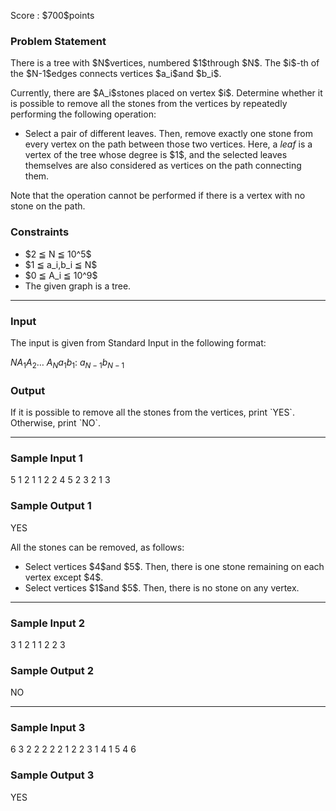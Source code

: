 
<div>

<span>

<span>

<p>
Score : $700$points
</p>

<div>

<section>

### **Problem Statement**

<p>
There is a tree with $N$vertices, numbered $1$through $N$.
The $i$-th of the $N-1$edges connects vertices $a_i$and $b_i$.
</p>

<p>
Currently, there are $A_i$stones placed on vertex $i$.
Determine whether it is possible to remove all the stones from the vertices by repeatedly performing the following operation:
</p>

<ul>

<li>
Select a pair of different leaves. Then, remove exactly one stone from every vertex on the path between those two vertices.
  Here, a 
<em>
leaf
</em>
is a vertex of the tree whose degree is $1$, and the selected leaves themselves are also considered as vertices on the path connecting them.
</li>

</ul>

<p>
Note that the operation cannot be performed if there is a vertex with no stone on the path.
</p>

</section>

</div>

<div>

<section>

### **Constraints**

<ul>

<li>
$2 ≦ N ≦ 10^5$
</li>

<li>
$1 ≦ a_i,b_i ≦ N$
</li>

<li>
$0 ≦ A_i ≦ 10^9$
</li>

<li>
The given graph is a tree.
</li>

</ul>

</section>

</div>

---

<div>

<div>

<section>

### **Input**

<p>
The input is given from Standard Input in the following format:
</p>

<div>

$N$$A_1$$A_2$… $A_N$$a_1$$b_1$:
$a_{N-1}$$b_{N-1}$
</div>

</section>

</div>

<div>

<section>

### **Output**

<p>
If it is possible to remove all the stones from the vertices, print `YES`. Otherwise, print `NO`.
</p>

</section>

</div>

</div>

---

<div>

<section>

### **Sample Input 1**

<div>

5
1 2 1 1 2
2 4
5 2
3 2
1 3

</div>

</section>

</div>

<div>

<section>

### **Sample Output 1**

<div>

YES

</div>

<p>
All the stones can be removed, as follows:
</p>

<ul>

<li>
Select vertices $4$and $5$. Then, there is one stone remaining on each vertex except $4$.
</li>

<li>
Select vertices $1$and $5$. Then, there is no stone on any vertex.
</li>

</ul>

</section>

</div>

---

<div>

<section>

### **Sample Input 2**

<div>

3
1 2 1
1 2
2 3

</div>

</section>

</div>

<div>

<section>

### **Sample Output 2**

<div>

NO

</div>

</section>

</div>

---

<div>

<section>

### **Sample Input 3**

<div>

6
3 2 2 2 2 2
1 2
2 3
1 4
1 5
4 6

</div>

</section>

</div>

<div>

<section>

### **Sample Output 3**

<div>

YES

</div>

</section>

</div>

</span>

</span>

</div>
